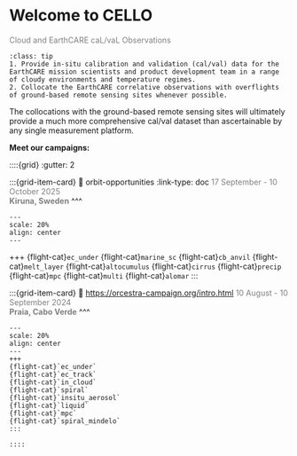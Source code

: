 # Welcome to CELLO
<font color='grey'>Cloud and EarthCARE caL/vaL Observations</font>

```{admonition} Overall objectives of the CELLO campaigns
:class: tip
1. Provide in-situ calibration and validation (cal/val) data for the EarthCARE mission scientists and product development team in a range of cloudy environments and temperature regimes.
2. Collocate the EarthCARE correlative observations with overflights of ground-based remote sensing sites whenever possible.
```
The collocations with the ground-based remote sensing sites will ultimately provide a much more comprehensive cal/val dataset than ascertainable by any single measurement platform. 

**Meet our campaigns:**

::::{grid}
:gutter: 2

:::{grid-item-card} 
:link: orbit-opportunities
:link-type: doc
<font color='grey'>17 September - 10 October 2025 <br>
<b>Kiruna, Sweden</b></font>
^^^
```{figure} logos/LOGO_CELLO_ARCTIC_sized.png
---
scale: 20%
align: center
---
```
+++
{flight-cat}`ec_under`
{flight-cat}`marine_sc`
{flight-cat}`cb_anvil`
{flight-cat}`melt_layer`
{flight-cat}`altocumulus`
{flight-cat}`cirrus`
{flight-cat}`precip`
{flight-cat}`mpc`
{flight-cat}`multi`
{flight-cat}`alomar`
:::

:::{grid-item-card}
:link: https://orcestra-campaign.org/intro.html
<font color='grey'>10 August - 10 September 2024 <br>
<b>Praia, Cabo Verde</b></font>
^^^
```{figure} logos/LOGO_CELLO_ORCESTRA_sized.png
---
scale: 20%
align: center
---
+++
{flight-cat}`ec_under`
{flight-cat}`ec_track`
{flight-cat}`in_cloud`
{flight-cat}`spiral`
{flight-cat}`insitu_aerosol`
{flight-cat}`liquid`
{flight-cat}`mpc`
{flight-cat}`spiral_mindelo`
:::

::::

